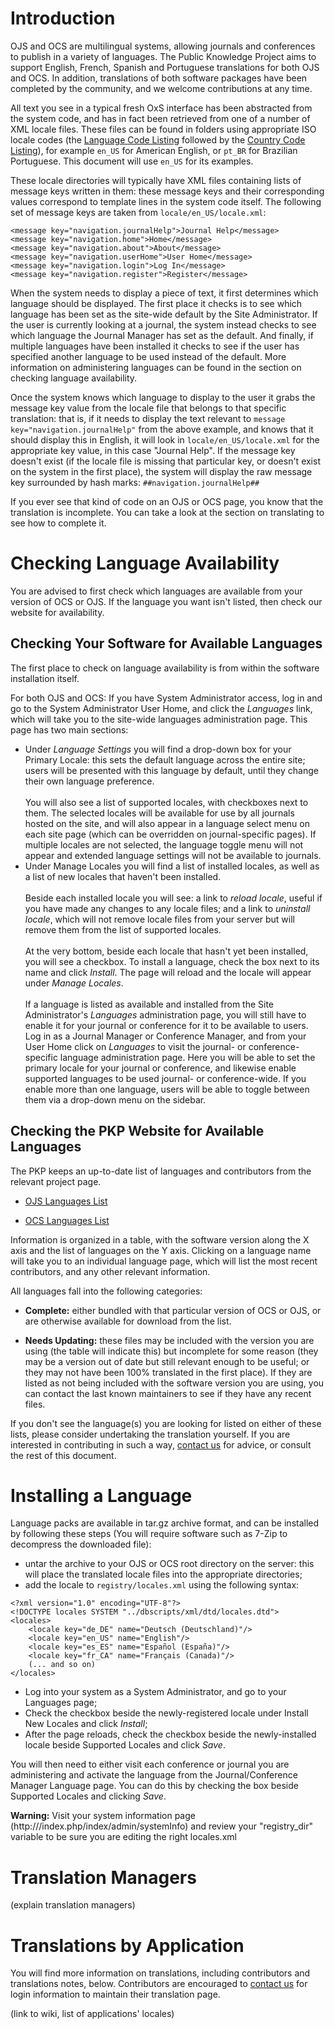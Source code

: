 Introduction
============

OJS and OCS are multilingual systems, allowing journals and conferences to publish in a variety of languages. The Public Knowledge Project aims to support English, French, Spanish and Portuguese translations for both OJS and OCS. In addition, translations of both software packages have been completed by the community, and we welcome contributions at any time.

All text you see in a typical fresh OxS interface has been abstracted from the system code, and has in fact been retrieved from one of a number of XML locale files. These files can be found in folders using appropriate ISO locale codes (the [Language Code Listing](http://www.loc.gov/standards/iso639-2/php/code_list.php) followed by the [Country Code Listing](http://www.iso.org/iso/country_codes/iso_3166_code_lists/english_country_names_and_code_elements.htm)), for example `en_US` for American English, or `pt_BR` for Brazilian Portuguese. This document will use `en_US` for its examples.

These locale directories will typically have XML files containing lists of message keys written in them: these message keys and their corresponding values correspond to template lines in the system code itself. The following set of message keys are taken from `locale/en_US/locale.xml`:

```
<message key="navigation.journalHelp">Journal Help</message>
<message key="navigation.home">Home</message>
<message key="navigation.about">About</message>
<message key="navigation.userHome">User Home</message>
<message key="navigation.login">Log In</message>
<message key="navigation.register">Register</message>
```

When the system needs to display a piece of text, it first determines
which language should be displayed. The first place it checks is to see
which language has been set as the site-wide default by the Site
Administrator. If the user is currently looking at a journal, the system
instead checks to see which language the Journal Manager has set as the
default. And finally, if multiple languages have been installed it
checks to see if the user has specified another language to be used
instead of the default. More information on administering languages can
be found in the section on checking language availability.

Once the system knows which language to display to the user it grabs the
message key value from the locale file that belongs to that specific
translation: that is, if it needs to display the text relevant to
`message key="navigation.journalHelp"` from the above example, and knows
that it should display this in English, it will look in
`locale/en_US/locale.xml` for the appropriate key value, in this case
"Journal Help". If the message key doesn't exist (if the locale file is
missing that particular key, or doesn't exist on the system in the first
place), the system will display the raw message key surrounded by hash
marks: `##navigation.journalHelp##`

If you ever see that kind of code on an OJS or OCS page, you know that
the translation is incomplete. You can take a look at the section on
translating to see how to complete it.

Checking Language Availability
==============================

You are advised to first check which languages are available from your
version of OCS or OJS. If the language you want isn't listed, then check
our website for availability.

Checking Your Software for Available Languages
----------------------------------------------

The first place to check on language availability is from within the
software installation itself.

For both OJS and OCS: If you have System Administrator access, log in
and go to the System Administrator User Home, and click the
<em>Languages</em> link, which will take you to the site-wide languages
administration page. This page has two main sections:

-   Under <em>Language Settings</em> you will find a drop-down box for
    your Primary Locale: this sets the default language across the
    entire site; users will be presented with this language by default,
    until they change their own language preference.\
    \
    You will also see a list of supported locales, with checkboxes next
    to them. The selected locales will be available for use by all
    journals hosted on the site, and will also appear in a language
    select menu on each site page (which can be overridden on
    journal-specific pages). If multiple locales are not selected, the
    language toggle menu will not appear and extended language settings
    will not be available to journals.
-   Under Manage Locales you will find a list of installed locales, as
    well as a list of new locales that haven't been installed.\
    \
    Beside each installed locale you will see: a link to <em>reload
    locale</em>, useful if you have made any changes to any locale
    files; and a link to <em>uninstall locale</em>, which will not
    remove locale files from your server but will remove them from the
    list of supported locales.\
    \
    At the very bottom, beside each locale that hasn't yet been
    installed, you will see a checkbox. To install a language, check the
    box next to its name and click <em>Install</em>. The page will
    reload and the locale will appear under <em>Manage Locales</em>.\
    \
    If a language is listed as available and installed from the Site
    Administrator's <em>Languages</em> administration page, you will
    still have to enable it for your journal or conference for it to be
    available to users. Log in as a Journal Manager or Conference
    Manager, and from your User Home click on <em>Languages</em> to
    visit the journal- or conference-specific language administration
    page. Here you will be able to set the primary locale for your
    journal or conference, and likewise enable supported languages to be
    used journal- or conference-wide. If you enable more than one
    language, users will be able to toggle between them via a drop-down
    menu on the sidebar.

Checking the PKP Website for Available Languages
------------------------------------------------

The PKP keeps an up-to-date list of languages and contributors from the
relevant project page.

-   [OJS Languages List](http://pkp.sfu.ca/ojs-languages)

-   [OCS Languages List](http://pkp.sfu.ca/ocs-languages)

Information is organized in a table, with the software version along the
X axis and the list of languages on the Y axis. Clicking on a language
name will take you to an individual language page, which will list the
most recent contributors, and any other relevant information.

All languages fall into the following categories:

-   **Complete:** either bundled with that particular version of OCS or
    OJS, or are otherwise available for download from the list.

-   **Needs Updating:** these files may be included with the version you
    are using (the table will indicate this) but incomplete for some
    reason (they may be a version out of date but still relevant enough
    to be useful; or they may not have been 100% translated in the first
    place). If they are listed as not being included with the software
    version you are using, you can contact the last known maintainers to
    see if they have any recent files.

If you don't see the language(s) you are looking for listed on either of
these lists, please consider undertaking the translation yourself. If
you are interested in contributing in such a way, [contact
us](http://pkp.sfu.ca/contact) for advice, or consult the rest of this
document.

Installing a Language
=====================

Language packs are available in tar.gz archive format, and can be
installed by following these steps (You will require software such as
7-Zip to decompress the downloaded file):

-   untar the archive to your OJS or OCS root directory on the server:
    this will place the translated locale files into the appropriate
    directories;
-   add the locale to `registry/locales.xml` using the following syntax:

```
<?xml version="1.0" encoding="UTF-8"?>
<!DOCTYPE locales SYSTEM "../dbscripts/xml/dtd/locales.dtd">
<locales>
    <locale key="de_DE" name="Deutsch (Deutschland)"/>
    <locale key="en_US" name="English"/>
    <locale key="es_ES" name="Español (España)"/>
    <locale key="fr_CA" name="Français (Canada)"/>
    (... and so on)
</locales>
```

-   Log into your system as a System Administrator, and go to your
    Languages page;
-   Check the checkbox beside the newly-registered locale under Install
    New Locales and click <em>Install</em>;
-   After the page reloads, check the checkbox beside the
    newly-installed locale beside Supported Locales and click
    <em>Save</em>.

You will then need to either visit each conference or journal you are
administering and activate the language from the Journal/Conference
Manager Language page. You can do this by checking the box beside
Supported Locales and clicking <em>Save</em>.

**Warning:** Visit your system information page
(http://<your-site>/index.php/index/admin/systemInfo) and review your
"registry\_dir" variable to be sure you are editing the right
locales.xml


Translation Managers
====================

(explain translation managers)


Translations by Application
===========================

You will find more information on translations, including contributors
and translations notes, below. Contributors are encouraged to [contact
us](mailto:pkp.contact@gmail.com) for login information to maintain
their translation page.

(link to wiki, list of applications' locales)
